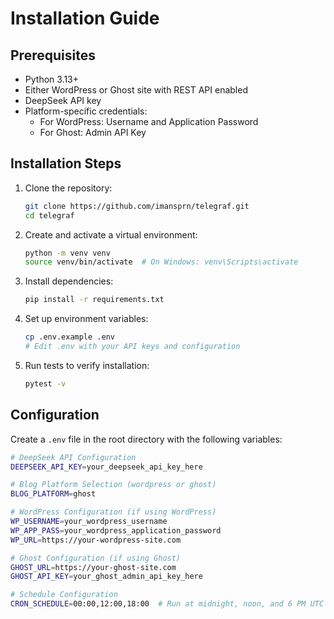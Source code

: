 # Installation Guide

## Prerequisites

- Python 3.13+
- Either WordPress or Ghost site with REST API enabled
- DeepSeek API key
- Platform-specific credentials:
  - For WordPress: Username and Application Password
  - For Ghost: Admin API Key

## Installation Steps

1. Clone the repository:
   ```bash
   git clone https://github.com/imansprn/telegraf.git
   cd telegraf
   ```

2. Create and activate a virtual environment:
   ```bash
   python -m venv venv
   source venv/bin/activate  # On Windows: venv\Scripts\activate
   ```

3. Install dependencies:
   ```bash
   pip install -r requirements.txt
   ```

4. Set up environment variables:
   ```bash
   cp .env.example .env
   # Edit .env with your API keys and configuration
   ```

5. Run tests to verify installation:
   ```bash
   pytest -v
   ```

## Configuration

Create a `.env` file in the root directory with the following variables:

```bash
# DeepSeek API Configuration
DEEPSEEK_API_KEY=your_deepseek_api_key_here

# Blog Platform Selection (wordpress or ghost)
BLOG_PLATFORM=ghost

# WordPress Configuration (if using WordPress)
WP_USERNAME=your_wordpress_username
WP_APP_PASS=your_wordpress_application_password
WP_URL=https://your-wordpress-site.com

# Ghost Configuration (if using Ghost)
GHOST_URL=https://your-ghost-site.com
GHOST_API_KEY=your_ghost_admin_api_key_here

# Schedule Configuration
CRON_SCHEDULE=00:00,12:00,18:00  # Run at midnight, noon, and 6 PM UTC
```
